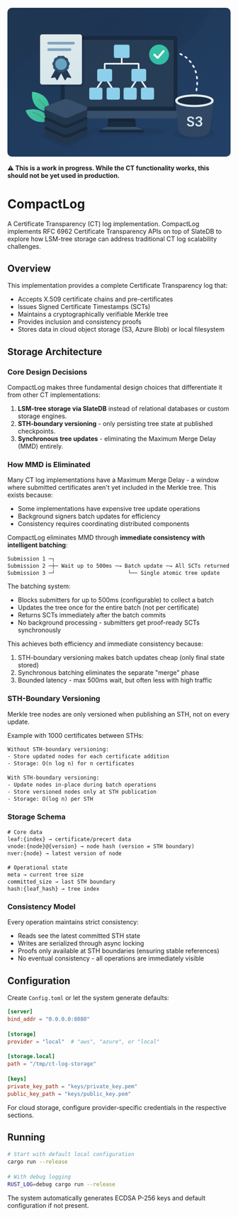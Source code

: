 <p align="center">
  <img src="assets/readme_illustration.png" alt="README Illustration" style="border-radius: 10px;" width="600" />
</p>

**⚠️ This is a work in progress. While the CT functionality works, this should not be yet used in production.**

# CompactLog

A Certificate Transparency (CT) log implementation. CompactLog implements RFC 6962 Certificate Transparency APIs on top of SlateDB to explore how LSM-tree storage can address traditional CT log scalability challenges.

## Overview

This implementation provides a complete Certificate Transparency log that:
- Accepts X.509 certificate chains and pre-certificates
- Issues Signed Certificate Timestamps (SCTs)
- Maintains a cryptographically verifiable Merkle tree
- Provides inclusion and consistency proofs
- Stores data in cloud object storage (S3, Azure Blob) or local filesystem

## Storage Architecture

### Core Design Decisions

CompactLog makes three fundamental design choices that differentiate it from other CT implementations:

1. **LSM-tree storage via SlateDB** instead of relational databases or custom storage engines.
2. **STH-boundary versioning** - only persisting tree state at published checkpoints.
3. **Synchronous tree updates** - eliminating the Maximum Merge Delay (MMD) entirely.

### How MMD is Eliminated

Many CT log implementations have a Maximum Merge Delay - a window where submitted certificates aren't yet included in the Merkle tree. This exists because:

- Some implementations have expensive tree update operations
- Background signers batch updates for efficiency
- Consistency requires coordinating distributed components

CompactLog eliminates MMD through **immediate consistency with intelligent batching**:

```
Submission 1 ─┐
Submission 2 ─┼─ Wait up to 500ms ─→ Batch update ─→ All SCTs returned
Submission 3 ─┘                       └── Single atomic tree update
```

The batching system:

- Blocks submitters for up to 500ms (configurable) to collect a batch
- Updates the tree once for the entire batch (not per certificate)
- Returns SCTs immediately after the batch commits
- No background processing - submitters get proof-ready SCTs synchronously

This achieves both efficiency and immediate consistency because:

1. STH-boundary versioning makes batch updates cheap (only final state stored)
2. Synchronous batching eliminates the separate "merge" phase
3. Bounded latency - max 500ms wait, but often less with high traffic

### STH-Boundary Versioning

Merkle tree nodes are only versioned when publishing an STH, not on every update.

Example with 1000 certificates between STHs:

```
Without STH-boundary versioning:
- Store updated nodes for each certificate addition
- Storage: O(n log n) for n certificates

With STH-boundary versioning:
- Update nodes in-place during batch operations
- Store versioned nodes only at STH publication
- Storage: O(log n) per STH
```

### Storage Schema

```
# Core data
leaf:{index} → certificate/precert data
vnode:{node}@{version} → node hash (version = STH boundary)
nver:{node} → latest version of node

# Operational state
meta → current tree size
committed_size → last STH boundary
hash:{leaf_hash} → tree index
```

### Consistency Model

Every operation maintains strict consistency:

- Reads see the latest committed STH state
- Writes are serialized through async locking
- Proofs only available at STH boundaries (ensuring stable references)
- No eventual consistency - all operations are immediately visible


## Configuration

Create `Config.toml` or let the system generate defaults:

```toml
[server]
bind_addr = "0.0.0.0:8080"

[storage]
provider = "local"  # "aws", "azure", or "local"

[storage.local]
path = "/tmp/ct-log-storage"

[keys]
private_key_path = "keys/private_key.pem"
public_key_path = "keys/public_key.pem"
```

For cloud storage, configure provider-specific credentials in the respective sections.

## Running

```bash
# Start with default local configuration
cargo run --release

# With debug logging
RUST_LOG=debug cargo run --release
```

The system automatically generates ECDSA P-256 keys and default configuration if not present.

